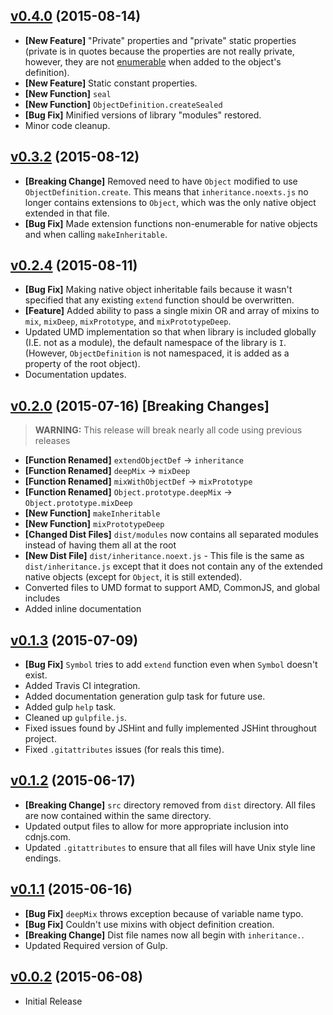 ## [v0.4.0](https://github.com/bsara/inheritance.js/tree/v0.3.2) (2015-08-14)

* **[New Feature]** "Private" properties and "private" static properties (private is in quotes because the properties are not really private, however, they are not [enumerable](https://developer.mozilla.org/en-US/docs/Web/JavaScript/Reference/Global_Objects/Object/defineProperty#Enumerable_attribute) when added to the object's definition).
* **[New Feature]** Static constant properties.
* **[New Function]** `seal`
* **[New Function]** `ObjectDefinition.createSealed`
* **[Bug Fix]** Minified versions of library "modules" restored.
* Minor code cleanup.


## [v0.3.2](https://github.com/bsara/inheritance.js/tree/v0.3.2) (2015-08-12)

* **[Breaking Change]** Removed need to have `Object` modified to use `ObjectDefinition.create`. This means that `inheritance.noexts.js` no longer contains extensions to `Object`, which was the only native object extended in that file.
* **[Bug Fix]** Made extension functions non-enumerable for native objects and when calling `makeInheritable`.


## [v0.2.4](https://github.com/bsara/inheritance.js/tree/v0.2.3) (2015-08-11)

* **[Bug Fix]** Making native object inheritable fails because it wasn't specified that any existing `extend` function should be overwritten.
* **[Feature]** Added ability to pass a single mixin OR and array of mixins to `mix`, `mixDeep`, `mixPrototype`, and `mixPrototypeDeep`.
* Updated UMD implementation so that when library is included globally (I.E. not as a module), the default namespace of the library is `I`. (However, `ObjectDefinition` is not namespaced, it is added as a property of the root object).
* Documentation updates.


## [v0.2.0](https://github.com/bsara/inheritance.js/tree/v0.2.0) (2015-07-16) **[Breaking Changes]**

> __WARNING:__ This release will break nearly all code using previous releases

* **[Function Renamed]** `extendObjectDef` -> `inheritance`
* **[Function Renamed]** `deepMix` -> `mixDeep`
* **[Function Renamed]** `mixWithObjectDef` -> `mixPrototype`
* **[Function Renamed]** `Object.prototype.deepMix` -> `Object.prototype.mixDeep`
* **[New Function]** `makeInheritable`
* **[New Function]** `mixPrototypeDeep`
* **[Changed Dist Files]** `dist/modules` now contains all separated modules instead of having them all at the root
* **[New Dist File]** `dist/inheritance.noext.js` - This file is the same as `dist/inheritance.js` except that it does not contain any of the extended native objects (except for `Object`, it is still extended).
* Converted files to UMD format to support AMD, CommonJS, and global includes
* Added inline documentation


## [v0.1.3](https://github.com/bsara/inheritance.js/tree/v0.1.3) (2015-07-09)

* **[Bug Fix]** `Symbol` tries to add `extend` function even when `Symbol` doesn't exist.
* Added Travis CI integration.
* Added documentation generation gulp task for future use.
* Added gulp `help` task.
* Cleaned up `gulpfile.js`.
* Fixed issues found by JSHint and fully implemented JSHint throughout project.
* Fixed `.gitattributes` issues (for reals this time).


## [v0.1.2](https://github.com/bsara/inheritance.js/tree/v0.1.2) (2015-06-17)

* **[Breaking Change]** `src` directory removed from `dist` directory. All files are
now contained within the same directory.
* Updated output files to allow for more appropriate inclusion into cdnjs.com.
* Updated `.gitattributes` to ensure that all files will have Unix style line endings.


## [v0.1.1](https://github.com/bsara/inheritance.js/tree/v0.1.1) (2015-06-16)

* **[Bug Fix]** `deepMix` throws exception because of variable name typo.
* **[Bug Fix]** Couldn't use mixins with object definition creation.
* **[Breaking Change]** Dist file names now all begin with `inheritance.`.
* Updated Required version of Gulp.


## [v0.0.2](https://github.com/bsara/inheritance.js/tree/v0.0.2) (2015-06-08)

* Initial Release
